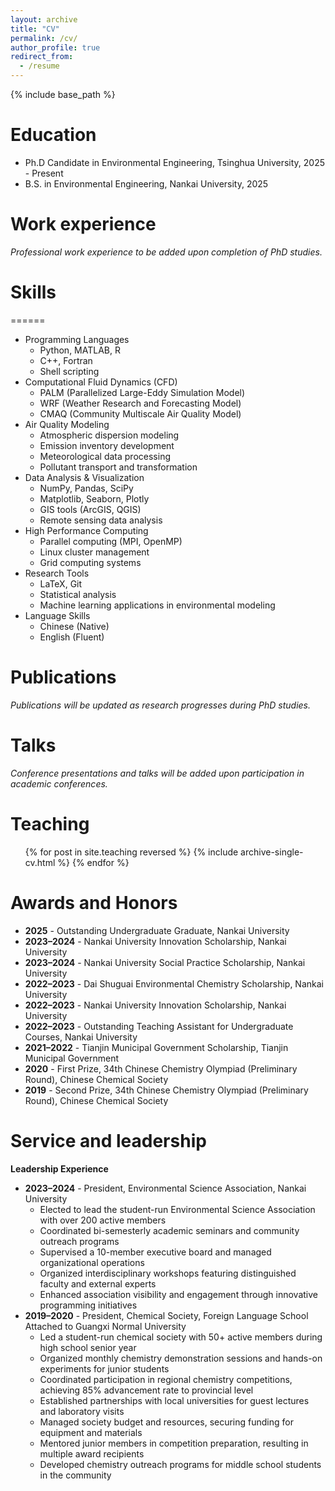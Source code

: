 ```yaml
---
layout: archive
title: "CV"
permalink: /cv/
author_profile: true
redirect_from:
  - /resume
---
```


{% include base_path %}

Education
======
* Ph.D Candidate in Environmental Engineering, Tsinghua University, 2025 - Present
* B.S. in Environmental Engineering, Nankai University, 2025

Work experience
======

<!-- Work experience content temporarily hidden
* Spring 2024: Academic Pages Collaborator
  * GitHub University
  * Duties includes: Updates and improvements to template
  * Supervisor: The Users
* Fall 2015: Research Assistant
  * GitHub University
  * Duties included: Merging pull requests
  * Supervisor: Professor Hub
* Summer 2015: Research Assistant
  * GitHub University
  * Duties included: Tagging issues
  * Supervisor: Professor Git
End of hidden content -->

*Professional work experience to be added upon completion of PhD studies.*

Skills
======
======
* Programming Languages
  * Python, MATLAB, R
  * C++, Fortran
  * Shell scripting
* Computational Fluid Dynamics (CFD)
  * PALM (Parallelized Large-Eddy Simulation Model)
  * WRF (Weather Research and Forecasting Model)
  * CMAQ (Community Multiscale Air Quality Model)
* Air Quality Modeling
  * Atmospheric dispersion modeling
  * Emission inventory development
  * Meteorological data processing
  * Pollutant transport and transformation
* Data Analysis & Visualization
  * NumPy, Pandas, SciPy
  * Matplotlib, Seaborn, Plotly
  * GIS tools (ArcGIS, QGIS)
  * Remote sensing data analysis
* High Performance Computing
  * Parallel computing (MPI, OpenMP)
  * Linux cluster management
  * Grid computing systems
* Research Tools
  * LaTeX, Git
  * Statistical analysis
  * Machine learning applications in environmental modeling
* Language Skills
  * Chinese (Native)
  * English (Fluent)

Publications
======
*Publications will be updated as research progresses during PhD studies.*

<!--
  <ul>{% for post in site.publications reversed %}
    {% include archive-single-cv.html %}
  {% endfor %}</ul>
-->
  
Talks
======
*Conference presentations and talks will be added upon participation in academic conferences.*

<!--
  <ul>{% for post in site.talks reversed %}
    {% include archive-single-talk-cv.html  %}
  {% endfor %}</ul>
-->

Teaching
======
  <ul>{% for post in site.teaching reversed %}
    {% include archive-single-cv.html %}
  {% endfor %}</ul>

Awards and Honors
======
* **2025** - Outstanding Undergraduate Graduate, Nankai University
* **2023–2024** - Nankai University Innovation Scholarship, Nankai University
* **2023–2024** - Nankai University Social Practice Scholarship, Nankai University  
* **2022–2023** - Dai Shuguai Environmental Chemistry Scholarship, Nankai University
* **2022–2023** - Nankai University Innovation Scholarship, Nankai University
* **2022–2023** - Outstanding Teaching Assistant for Undergraduate Courses, Nankai University
* **2021–2022** - Tianjin Municipal Government Scholarship, Tianjin Municipal Government
* **2020** - First Prize, 34th Chinese Chemistry Olympiad (Preliminary Round), Chinese Chemical Society
* **2019** - Second Prize, 34th Chinese Chemistry Olympiad (Preliminary Round), Chinese Chemical Society

Service and leadership
======
**Leadership Experience**
* **2023–2024** - President, Environmental Science Association, Nankai University
  * Elected to lead the student-run Environmental Science Association with over 200 active members
  * Coordinated bi-semesterly academic seminars and community outreach programs
  * Supervised a 10-member executive board and managed organizational operations
  * Organized interdisciplinary workshops featuring distinguished faculty and external experts
  * Enhanced association visibility and engagement through innovative programming initiatives
* **2019–2020** - President, Chemical Society, Foreign Language School Attached to Guangxi Normal University
  * Led a student-run chemical society with 50+ active members during high school senior year
  * Organized monthly chemistry demonstration sessions and hands-on experiments for junior students
  * Coordinated participation in regional chemistry competitions, achieving 85% advancement rate to provincial level
  * Established partnerships with local universities for guest lectures and laboratory visits
  * Managed society budget and resources, securing funding for equipment and materials
  * Mentored junior members in competition preparation, resulting in multiple award recipients
  * Developed chemistry outreach programs for middle school students in the community
